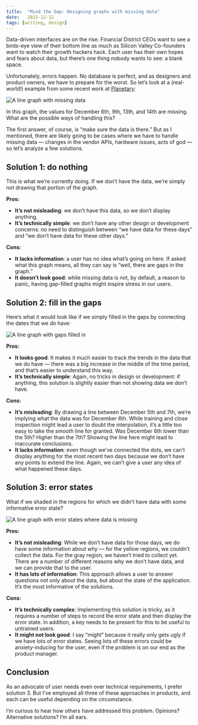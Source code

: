 ```yaml
---
title:  "Mind the Gap: Designing graphs with missing data"
date:   2015-12-12
tags: [writing, design]
---
```


Data-driven interfaces are on the rise. Financial District CEOs want to see a birds-eye view of their bottom line as much as Silicon Valley Co-founders want to watch their growth hackers hack. Each user has their own hopes and fears about data, but there’s one thing nobody wants to see: a blank space.

Unfortunately, errors happen. No database is perfect, and as designers and product owners, we have to prepare for the worst. So let’s look at a (real-world!) example from some recent work at [Planetary](http://planetary.io/):

![A line graph with missing data](/images/gap-1.png)

In this graph, the values for December 6th, 9th, 13th, and 14th are missing. What are the possible ways of handling this?

The first answer, of course, is “make sure the data is there.” But as I mentioned, there are likely going to be cases where we have to handle missing data — changes in the vendor APIs, hardware issues, acts of god — so let’s analyze a few solutions.

## Solution 1: do nothing

This is what we’re currently doing. If we don’t have the data, we’re simply not drawing that portion of the graph.

**Pros:**

* **It’s not misleading**: we don’t have this data, so we don’t display anything. 
* **It’s technically simple**: we don’t have any other design or development concerns: no need to distinguish between “we have data for these days” and “we don’t have data for these other days.”

**Cons:**

* **It lacks information**: a user has no idea what’s going on here. If asked what this graph means, all they can say is “well, there are gaps in the graph.”
* **It doesn’t look good**: while missing data is not, by default, a reason to panic, having gap-filled graphs might inspire stress in our users.

## Solution 2: fill in the gaps

Here’s what it would look like if we simply filled in the gaps by connecting the dates that we *do* have:

![A line graph with gaps filled in](/images/gap-2.png)

**Pros:**

* **It looks good**: It makes it much easier to track the trends in the data that we do have — there was a big increase in the middle of the time period, and that’s easier to understand this way. 
* **It’s technically simple**: Again, no tricks in design or development: if anything, this solution is slightly easier than not showing data we don’t have.

**Cons:**

* **It’s misleading**: By drawing a line between December 5th and 7th, we’re implying what the data was for December 6th. While training and close inspection might lead a user to doubt the interpolation, it’s a little too easy to take the smooth line for granted. Was December 6th lower than the 5th? Higher than the 7th? Showing the line here might lead to inaccurate conclusions. 
* **It lacks information**: even though we’ve connected the dots, we can’t display anything for the most recent two days because we don’t have any points to extend the line. Again, we can’t give a user any idea of what happened these days.

## Solution 3: error states

What if we shaded in the regions for which we didn’t have data with some informative error state?

![A line graph with error states where data is missing](/images/gap-3.png)

**Pros:**

* **It’s not misleading**: While we don’t have data for those days, we do have some information about *why* — for the yellow regions, we couldn’t collect the data. For the gray region, we haven’t tried to collect yet. There are a number of different reasons why we don’t have data, and we can provide that to the user. 
* **It has lots of information**: This approach allows a user to answer questions not only about the data, but about the state of the application. It’s the most informative of the solutions.

**Cons:**

* **It’s technically complex**: Implementing this solution is tricky, as it requires a number of steps to record the error state and then display the error state. In addition, a key needs to be present for this to be useful to untrained users. 
* **It might not look good**: I say “might” because it really only gets ugly if we have lots of error states. Seeing lots of these errors could be anxiety-inducing for the user, even if the problem is on our end as the product manager.

## Conclusion

As an advocate of user needs even over technical requirements, I prefer solution 3. But I’ve employed all three of these approaches in products, and each can be useful depending on the circumstance.

I’m curious to hear how others have addressed this problem. Opinions? Alternative solutions? I’m all ears.